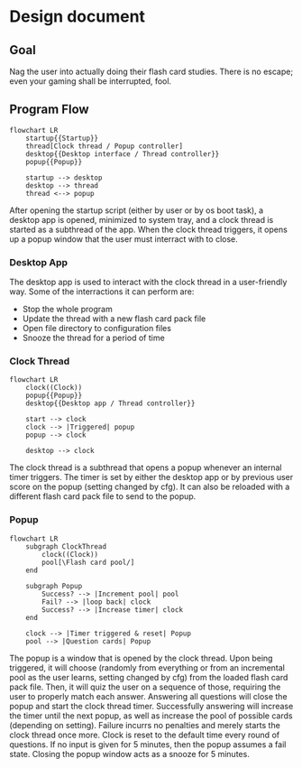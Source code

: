 # Design document
## Goal
Nag the user into actually doing their flash card studies. There is no escape; even your gaming shall be interrupted, fool.

## Program Flow
```mermaid
flowchart LR
    startup{{Startup}}
    thread[Clock thread / Popup controller]
    desktop{{Desktop interface / Thread controller}}
    popup{{Popup}}

    startup --> desktop
    desktop --> thread
    thread <--> popup
```

After opening the startup script (either by user or by os boot task), a desktop app is opened, minimized to system tray, and a clock thread is started as a subthread of the app. When the clock thread triggers, it opens up a popup window that the user must interract with to close.

### Desktop App
The desktop app is used to interact with the clock thread in a user-friendly way. Some of the interractions it can perform are:
- Stop the whole program
- Update the thread with a new flash card pack file
- Open file directory to configuration files
- Snooze the thread for a period of time

### Clock Thread
```mermaid
flowchart LR
    clock((Clock))
    popup{{Popup}}
    desktop{{Desktop app / Thread controller}}

    start --> clock
    clock --> |Triggered| popup
    popup --> clock

    desktop --> clock
```

The clock thread is a subthread that opens a popup whenever an internal timer triggers. The timer is set by either the desktop app or by previous user score on the popup (setting changed by cfg). It can also be reloaded with a different flash card pack file to send to the popup.

### Popup
```mermaid
flowchart LR
    subgraph ClockThread
        clock((Clock))
        pool[\Flash card pool/]
    end

    subgraph Popup
        Success? --> |Increment pool| pool
        Fail? --> |loop back| clock
        Success? --> |Increase timer| clock
    end

    clock --> |Timer triggered & reset| Popup
    pool --> |Question cards| Popup
```

The popup is a window that is opened by the clock thread. Upon being triggered, it will choose (randomly from everything or from an incremental pool as the user learns, setting changed by cfg) from the loaded flash card pack file. Then, it will quiz the user on a sequence of those, requiring the user to properly match each answer. Answering all questions will close the popup and start the clock thread timer. Successfully answering will increase the timer until the next popup, as well as increase the pool of possible cards (depending on setting). Failure incurrs no penalties and merely starts the clock thread once more. Clock is reset to the default time every round of questions.
If no input is given for 5 minutes, then the popup assumes a fail state.
Closing the popup window acts as a snooze for 5 minutes.
